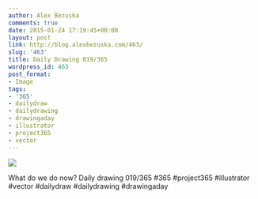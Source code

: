 ```yaml
---
author: Alex Bezuska
comments: true
date: 2015-01-24 17:19:45+00:00
layout: post
link: http://blog.alexbezuska.com/463/
slug: '463'
title: Daily Drawing 019/365
wordpress_id: 463
post_format:
- Image
tags:
- '365'
- dailydraw
- dailydrawing
- drawingaday
- illustrator
- project365
- vector
---
```


![](/images/2015/01/tumblr_nioysycwQ21u11b0ro1_1280.jpg)

What do we do now? Daily drawing 019/365 #365 #project365 #illustrator #vector #dailydraw #dailydrawing #drawingaday

